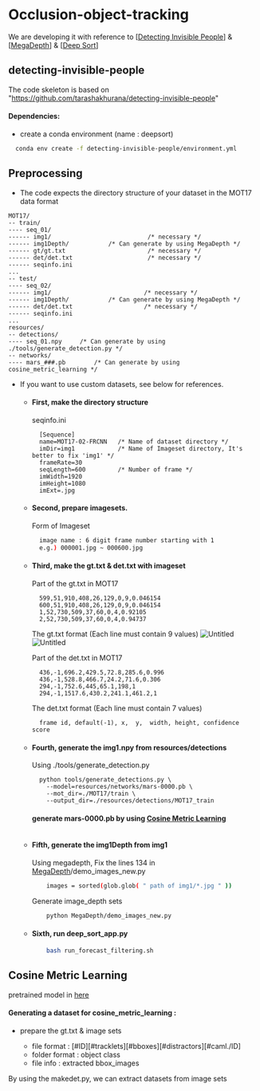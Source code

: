 # Occlusion-object-tracking
We are developing it with reference to [[Detecting Invisible People](https://github.com/tarashakhurana/detecting-invisible-people)] & [[MegaDepth](https://github.com/zhengqili/MegaDepth)] & [[Deep Sort](https://github.com/nwojke/deep_sort)]

## detecting-invisible-people
The code skeleton is based on "https://github.com/tarashakhurana/detecting-invisible-people"

#### Dependencies:
* create a conda environment (name : deepsort)
```bash
  conda env create -f detecting-invisible-people/environment.yml
```

## Preprocessing
* The code expects the directory structure of your dataset in the MOT17 data format

```
MOT17/
-- train/
---- seq_01/
------ img1/                           /* necessary */
------ img1Depth/           /* Can generate by using MegaDepth */
------ gt/gt.txt                       /* necessary */
------ det/det.txt                     /* necessary */
------ seqinfo.ini
...
-- test/
---- seq_02/  
------ img1/                          /* necessary */
------ img1Depth/           /* Can generate by using MegaDepth */
------ det/det.txt                    /* necessary */
------ seqinfo.ini
...
resources/
-- detections/
---- seq_01.npy     /* Can generate by using ./tools/generate_detection.py */
-- networks/
---- mars_###.pb        /* Can generate by using cosine_metric_learning */
```

* If you want to use custom datasets, see below for references.

  * #### First, make the directory structure
  
    seqinfo.ini
    ```
      [Sequence]
      name=MOT17-02-FRCNN   /* Name of dataset directory */
      imDir=img1            /* Name of Imageset directory, It's better to fix 'img1' */
      frameRate=30
      seqLength=600         /* Number of frame */
      imWidth=1920
      imHeight=1080
      imExt=.jpg
    ```
    
  * #### Second, prepare imagesets.

    Form of Imageset
    ```bash
      image name : 6 digit frame number starting with 1
      e.g.) 000001.jpg ~ 000600.jpg
    ```
  * #### Third, make the gt.txt & det.txt with imageset

    Part of the gt.txt in MOT17
    ```
      599,51,910,408,26,129,0,9,0.046154
      600,51,910,408,26,129,0,9,0.046154
      1,52,730,509,37,60,0,4,0.92105
      2,52,730,509,37,60,0,4,0.94737
    ```
    The gt.txt format (Each line must contain 9 values)
    ![Untitled](https://user-images.githubusercontent.com/32154881/160889755-3b3655e7-da6f-4037-8975-6023794af0a4.png)
    ![Untitled](https://user-images.githubusercontent.com/32154881/160890340-2dbb26db-c797-4609-8109-939a7186b412.png)
    
    Part of the det.txt in MOT17
    ```
      436,-1,696.2,429.5,72.8,285.6,0.996
      436,-1,528.8,466.7,24.2,71.6,0.306
      294,-1,752.6,445,65.1,198,1
      294,-1,1517.6,430.2,241.1,461.2,1
    ```
    
    The det.txt format (Each line must contain 7 values)
    ```
      frame id, default(-1), x,  y,  width, height, confidence score
    ```
  * #### Fourth, generate the img1.npy from resources/detections
    Using ./tools/generate_detection.py
    ```
      python tools/generate_detections.py \
        --model=resources/networks/mars-0000.pb \
        --mot_dir=./MOT17/train \
        --output_dir=./resources/detections/MOT17_train
    ```
    #### generate mars-0000.pb by using [Cosine Metric Learning](#cosine-metric-learning) <br><br>
    
  * #### Fifth, generate the img1Depth from img1
  
    Using megadepth,
    Fix the lines 134 in [MegaDepth](https://github.com/zhengqili/MegaDepth)/demo_images_new.py
    ```bash
        images = sorted(glob.glob( " path of img1/*.jpg " ))
    ```
    
    Generate image_depth sets
    ```bash
        python MegaDepth/demo_images_new.py
    ```
  * #### Sixth, run deep_sort_app.py
    ```bash
        bash run_forecast_filtering.sh
    ```

## Cosine Metric Learning    

pretrained model in [here](https://drive.google.com/drive/folders/13HtkxD6ggcrGJLWaUcqgXl2UO6-p4PK0)

#### Generating a dataset for cosine_metric_learning :
* prepare the gt.txt & image sets

  * file format : [#ID][#tracklets][#bboxes][#distractors][#caml./ID]
  * folder format : object class
  * file info : extracted bbox_images
  
 By using the makedet.py, we can extract datasets from image sets
 
 
 

